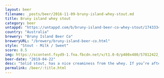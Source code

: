 ```yaml
---
layout: beer
filename: _posts/beer/2016-11-09-bruny-island-whey-stout.md
title: Bruny island whey stout
category: beer
untappd: "https://untappd.com/b/bruny-island-beer-co-whey-stout/1743334"
country: "Australia"
brewery: "Bruny Island Beer Co"
breweryURL: "/brewery/bruny-island-beer-co.html"
style: "Stout - Milk / Sweet"
score: 8.5
img: https://scontent.fsyd9-1.fna.fbcdn.net/v/t1.0-0/p480x480/57812422_10157070263153745_7418727783821475840_o.jpg?_nc_cat=108&_nc_sid=e007fa&_nc_ohc=wqMyhUtNF5YAX-8w_J_&_nc_oc=AQkf_jnzLvhjw5p6z_2G4nA3MudllGBtIUdJfBO4ThaFGFcjRRzA8MTC5o7ayRwhGuU&_nc_ht=scontent.fsyd9-1.fna&tp=6&oh=e1640ae95a0e47c50901dd716017a0b9&oe=5F92C925
beer-date: "2019-04-22"
desc: "Solid stout, has a nice creaminess from the whey. If you’re after a straight stout then it’s hard to fault this one"
permalink: /beer/:title.html
---
```

